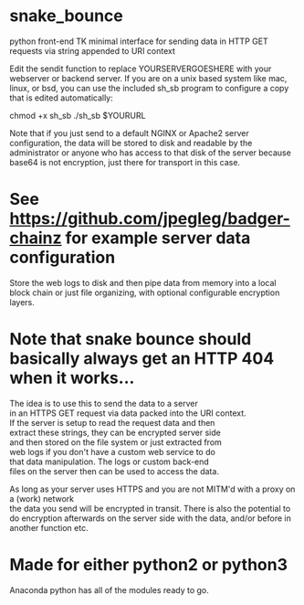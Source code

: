# snake_bounce
python front-end TK minimal interface for sending data in HTTP GET requests via string appended to URI context

Edit the sendit function to replace YOURSERVERGOESHERE with your webserver or backend server. 
If you are on a unix based system like mac, linux, or bsd, you can use the included sh_sb program
to configure a copy that is edited automatically:

chmod +x sh_sb
./sh_sb $YOURURL

Note that if you just send to a default NGINX or Apache2 server configuration,
the data will be stored to disk and readable by the administrator 
or anyone who has access to that disk of the server
because base64 is not encryption, just there for transport in this case.

# See https://github.com/jpegleg/badger-chainz for example server data configuration
Store the web logs to disk and then pipe data from memory into a
local block chain or just file organizing, with optional configurable encryption layers.

# Note that snake bounce should basically always get an HTTP 404 when it works...           

 The idea is to use this to send the data to a server                                                      
 in an HTTPS GET request via data packed into the URI context.                                              
 If the server is setup to read the request data and then                                                 
 extract these strings, they can be encrypted server side                                                    
 and then stored on the file system or just extracted from                                                   
 web logs if you don't have a custom web service to do                                                      
 that data manipulation. The logs or custom back-end                                                          
 files on the server then can be used to access the data.                                                    
                                                                                                              
 As long as your server uses HTTPS and you are not MITM'd with a proxy on a (work) network                    
 the data you send will be encrypted in transit. There is also the potential to                               
 do encryption afterwards on the server side with the data, and/or before in                                
 another function etc.                           
                                                                                                           
 # Made for either python2 or python3   
                                                                    
 Anaconda python has all of the modules ready to go.

